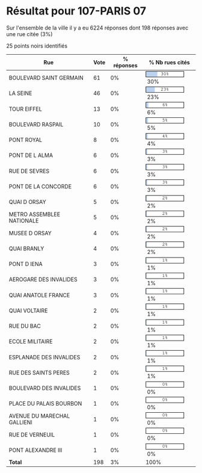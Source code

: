 # Résultat pour 107-PARIS 07

Sur l'ensemble de la ville il y a eu 6224 réponses dont 198 réponses avec une rue citée (3%)

25 points noirs identifiés

| Rue | Vote | % réponses | % Nb rues cités|
|-----|------|------------|----------------|
| BOULEVARD SAINT GERMAIN | 61 | 0% | <img src="../../img/bar_30.gif" />&nbsp;30%|
| LA SEINE | 46 | 0% | <img src="../../img/bar_23.gif" />&nbsp;23%|
| TOUR EIFFEL | 13 | 0% | <img src="../../img/bar_6.gif" />&nbsp;6%|
| BOULEVARD RASPAIL | 10 | 0% | <img src="../../img/bar_5.gif" />&nbsp;5%|
| PONT ROYAL | 8 | 0% | <img src="../../img/bar_4.gif" />&nbsp;4%|
| PONT DE L ALMA | 6 | 0% | <img src="../../img/bar_3.gif" />&nbsp;3%|
| RUE DE SEVRES | 6 | 0% | <img src="../../img/bar_3.gif" />&nbsp;3%|
| PONT DE LA CONCORDE | 6 | 0% | <img src="../../img/bar_3.gif" />&nbsp;3%|
| QUAI D ORSAY | 5 | 0% | <img src="../../img/bar_2.gif" />&nbsp;2%|
| METRO ASSEMBLEE NATIONALE | 5 | 0% | <img src="../../img/bar_2.gif" />&nbsp;2%|
| MUSEE D ORSAY | 4 | 0% | <img src="../../img/bar_2.gif" />&nbsp;2%|
| QUAI BRANLY | 4 | 0% | <img src="../../img/bar_2.gif" />&nbsp;2%|
| PONT D IENA | 3 | 0% | <img src="../../img/bar_1.gif" />&nbsp;1%|
| AEROGARE DES INVALIDES | 3 | 0% | <img src="../../img/bar_1.gif" />&nbsp;1%|
| QUAI ANATOLE FRANCE | 3 | 0% | <img src="../../img/bar_1.gif" />&nbsp;1%|
| QUAI VOLTAIRE | 2 | 0% | <img src="../../img/bar_1.gif" />&nbsp;1%|
| RUE DU BAC | 2 | 0% | <img src="../../img/bar_1.gif" />&nbsp;1%|
| ECOLE MILITAIRE | 2 | 0% | <img src="../../img/bar_1.gif" />&nbsp;1%|
| ESPLANADE DES INVALIDES | 2 | 0% | <img src="../../img/bar_1.gif" />&nbsp;1%|
| RUE DES SAINTS PERES | 2 | 0% | <img src="../../img/bar_1.gif" />&nbsp;1%|
| BOULEVARD DES INVALIDES | 1 | 0% | <img src="../../img/bar_0.gif" />&nbsp;0%|
| PLACE DU PALAIS BOURBON | 1 | 0% | <img src="../../img/bar_0.gif" />&nbsp;0%|
| AVENUE DU MARECHAL GALLIENI | 1 | 0% | <img src="../../img/bar_0.gif" />&nbsp;0%|
| RUE DE VERNEUIL | 1 | 0% | <img src="../../img/bar_0.gif" />&nbsp;0%|
| PONT ALEXANDRE III | 1 | 0% | <img src="../../img/bar_0.gif" />&nbsp;0%|
| **Total** | 198 | 3% | 100%|
